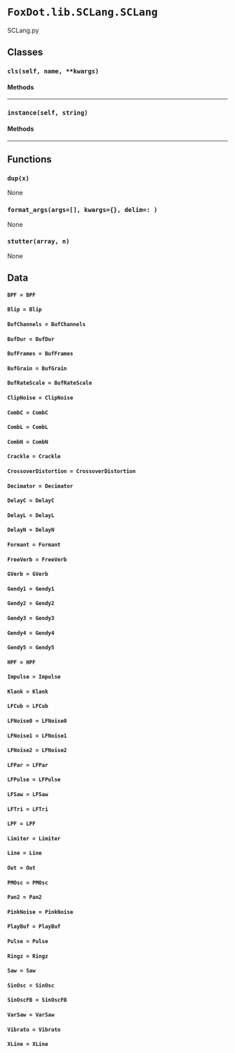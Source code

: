 # `FoxDot.lib.SCLang.SCLang`

SCLang.py

## Classes

### `cls(self, name, **kwargs)`



#### Methods

---

### `instance(self, string)`



#### Methods

---

## Functions

### `dup(x)`

None

### `format_args(args=[], kwargs={}, delim=: )`

None

### `stutter(array, n)`

None

## Data

#### `BPF = BPF`

#### `Blip = Blip`

#### `BufChannels = BufChannels`

#### `BufDur = BufDur`

#### `BufFrames = BufFrames`

#### `BufGrain = BufGrain`

#### `BufRateScale = BufRateScale`

#### `ClipNoise = ClipNoise`

#### `CombC = CombC`

#### `CombL = CombL`

#### `CombN = CombN`

#### `Crackle = Crackle`

#### `CrossoverDistortion = CrossoverDistortion`

#### `Decimator = Decimator`

#### `DelayC = DelayC`

#### `DelayL = DelayL`

#### `DelayN = DelayN`

#### `Formant = Formant`

#### `FreeVerb = FreeVerb`

#### `GVerb = GVerb`

#### `Gendy1 = Gendy1`

#### `Gendy2 = Gendy2`

#### `Gendy3 = Gendy3`

#### `Gendy4 = Gendy4`

#### `Gendy5 = Gendy5`

#### `HPF = HPF`

#### `Impulse = Impulse`

#### `Klank = Klank`

#### `LFCub = LFCub`

#### `LFNoise0 = LFNoise0`

#### `LFNoise1 = LFNoise1`

#### `LFNoise2 = LFNoise2`

#### `LFPar = LFPar`

#### `LFPulse = LFPulse`

#### `LFSaw = LFSaw`

#### `LFTri = LFTri`

#### `LPF = LPF`

#### `Limiter = Limiter`

#### `Line = Line`

#### `Out = Out`

#### `PMOsc = PMOsc`

#### `Pan2 = Pan2`

#### `PinkNoise = PinkNoise`

#### `PlayBuf = PlayBuf`

#### `Pulse = Pulse`

#### `Ringz = Ringz`

#### `Saw = Saw`

#### `SinOsc = SinOsc`

#### `SinOscFB = SinOscFB`

#### `VarSaw = VarSaw`

#### `Vibrato = Vibrato`

#### `XLine = XLine`

